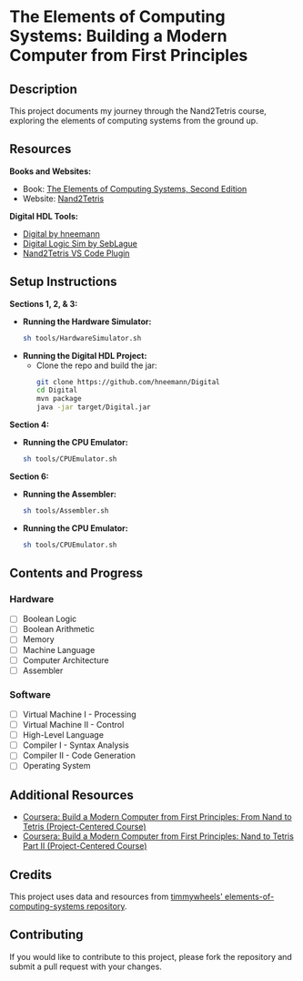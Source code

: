 # The Elements of Computing Systems: Building a Modern Computer from First Principles

## Description
This project documents my journey through the Nand2Tetris course, exploring the elements of computing systems from the ground up.

## Resources

**Books and Websites:**
- Book: [The Elements of Computing Systems, Second Edition](https://mitpress.mit.edu/books/elements-computing-systems-second-edition)
- Website: [Nand2Tetris](https://www.nand2tetris.org/)

**Digital HDL Tools:**
- [Digital by hneemann](https://github.com/hneemann/Digital)
- [Digital Logic Sim by SebLague](https://github.com/SebLague/Digital-Logic-Sim)
- [Nand2Tetris VS Code Plugin](https://marketplace.visualstudio.com/items?itemName=Throvn.nand2tetris)

## Setup Instructions

**Sections 1, 2, & 3:**
- **Running the Hardware Simulator:**
  ```sh
  sh tools/HardwareSimulator.sh
  ```
- **Running the Digital HDL Project:**
  - Clone the repo and build the jar:
    ```sh
    git clone https://github.com/hneemann/Digital
    cd Digital
    mvn package
    java -jar target/Digital.jar
    ```

**Section 4:**
- **Running the CPU Emulator:**
  ```sh
  sh tools/CPUEmulator.sh
  ```

**Section 6:**
- **Running the Assembler:**
  ```sh
  sh tools/Assembler.sh
  ```
- **Running the CPU Emulator:**
  ```sh
  sh tools/CPUEmulator.sh
  ```

## Contents and Progress

### Hardware
- [ ] Boolean Logic
- [ ] Boolean Arithmetic
- [ ] Memory
- [ ] Machine Language
- [ ] Computer Architecture
- [ ] Assembler

### Software
- [ ] Virtual Machine I - Processing
- [ ] Virtual Machine II - Control
- [ ] High-Level Language
- [ ] Compiler I - Syntax Analysis
- [ ] Compiler II - Code Generation
- [ ] Operating System

## Additional Resources
- [Coursera: Build a Modern Computer from First Principles: From Nand to Tetris (Project-Centered Course)](https://www.coursera.org/learn/build-a-computer)
- [Coursera: Build a Modern Computer from First Principles: Nand to Tetris Part II (Project-Centered Course)](https://www.coursera.org/learn/nand2tetris2)

## Credits
This project uses data and resources from [timmywheels' elements-of-computing-systems repository](https://github.com/timmywheels/elements-of-computing-systems).

## Contributing
If you would like to contribute to this project, please fork the repository and submit a pull request with your changes.
